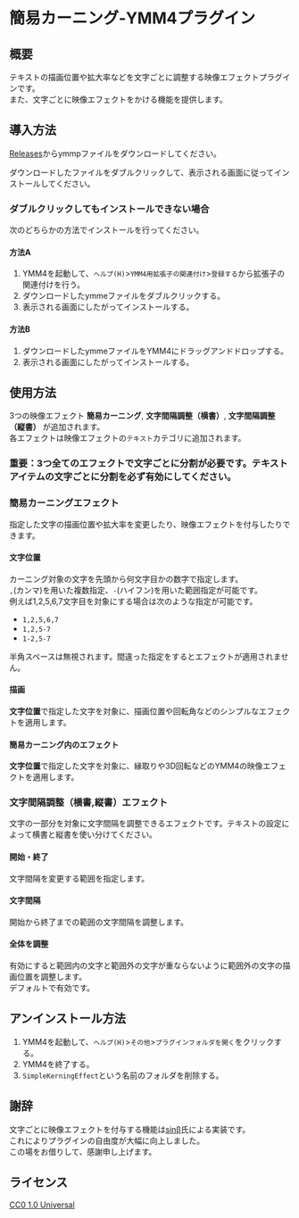 # 簡易カーニング-YMM4プラグイン
## 概要
テキストの描画位置や拡大率などを文字ごとに調整する映像エフェクトプラグインです。  
また、文字ごとに映像エフェクトをかける機能を提供します。  
## 導入方法
[Releases](https://github.com/tetra-te/SimpleKerningEffect/releases/latest)からymmpファイルをダウンロードしてください。  

ダウンロードしたファイルをダブルクリックして、表示される画面に従ってインストールしてください。  
### ダブルクリックしてもインストールできない場合
次のどちらかの方法でインストールを行ってください。  
#### 方法A
1. YMM4を起動して、`ヘルプ(H)`>`YMM4用拡張子の関連付け`>`登録する`から拡張子の関連付けを行う。  
2. ダウンロードしたymmeファイルをダブルクリックする。  
3. 表示される画面にしたがってインストールする。  
#### 方法B
1. ダウンロードしたymmeファイルをYMM4にドラッグアンドドロップする。  
2. 表示される画面にしたがってインストールする。  
## 使用方法
3つの映像エフェクト **簡易カーニング**, **文字間隔調整（横書）**, **文字間隔調整（縦書）** が追加されます。  
各エフェクトは映像エフェクトの`テキスト`カテゴリに追加されます。  
### 重要：3つ全てのエフェクトで文字ごとに分割が必要です。テキストアイテムの文字ごとに分割を必ず有効にしてください。
### 簡易カーニングエフェクト
指定した文字の描画位置や拡大率を変更したり、映像エフェクトを付与したりできます。  
#### 文字位置
カーニング対象の文字を先頭から何文字目かの数字で指定します。  
`,`(カンマ)を用いた複数指定、`-`(ハイフン)を用いた範囲指定が可能です。  
例えば1,2,5,6,7文字目を対象にする場合は次のような指定が可能です。  
* `1,2,5,6,7`
* `1,2,5-7`
* `1-2,5-7`  

半角スペースは無視されます。間違った指定をするとエフェクトが適用されません。  
#### 描画
**文字位置**で指定した文字を対象に、描画位置や回転角などのシンプルなエフェクトを適用します。  
#### 簡易カーニング内のエフェクト
**文字位置**で指定した文字を対象に、縁取りや3D回転などのYMM4の映像エフェクトを適用します。  
### 文字間隔調整（横書,縦書）エフェクト
文字の一部分を対象に文字間隔を調整できるエフェクトです。テキストの設定によって横書と縦書を使い分けてください。  
#### 開始・終了
文字間隔を変更する範囲を指定します。  
#### 文字間隔
開始から終了までの範囲の文字間隔を調整します。
#### 全体を調整
有効にすると範囲内の文字と範囲外の文字が重ならないように範囲外の文字の描画位置を調整します。  
デフォルトで有効です。
## アンインストール方法
1. YMM4を起動して、`ヘルプ(H)`>`その他`>`プラグインフォルダを開く`をクリックする。  
2. YMM4を終了する。
3. `SimpleKerningEffect`という名前のフォルダを削除する。  
## 謝辞
文字ごとに映像エフェクトを付与する機能は[sinβ](https://github.com/sinBetaKun)氏による実装です。  
これによりプラグインの自由度が大幅に向上しました。  
この場をお借りして、感謝申し上げます。
## ライセンス
[CC0 1.0 Universal](./LICENSE)